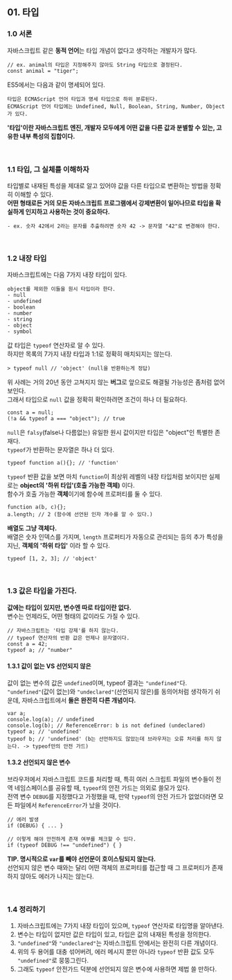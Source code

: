 ## 01. 타입


### 1.0 서론

자바스크립트 같은 **동적 언어**는 타입 개념이 없다고 생각하는 개발자가 많다.
```
// ex. animal의 타입은 지정해주지 않아도 String 타입으로 결정된다.
const animal = "tiger";
```
ES5에서는 다음과 같이 명세되어 있다.
```
타입은 ECMAScript 언어 타입과 명세 타입으로 하위 분류된다.
ECMAScript 언어 타입에는 Undefined, Null, Boolean, String, Number, Object가 있다.
```
**'타입'이란 자바스크립트 엔진, 개발자 모두에게 어떤 값을 다른 값과 분별할 수 있는, 고유한 내부 특성의 집합이다.**

</br>

### 1.1 타입, 그 실체를 이해하자
타입별로 내재된 특성을 제대로 알고 있어야 값을 다른 타입으로 변환하는 방법을 정확히 이해할 수 있다.<br>
**어떤 형태로든 거의 모든 자바스크립트 프로그램에서 강제변환이 일어나므로 타입을 확실하게 인지하고 사용하는 것이 중요하다.**
```
- ex. 숫자 42에서 2라는 문자를 추출하려면 숫자 42 -> 문자열 "42"로 변경해야 한다.
```

<br />

### 1.2 내장 타입
자바스크립트에는 다음 7가지 내장 타입이 있다.
```
object를 제외한 이들을 원시 타입이라 한다.
- null
- undefined
- boolean
- number
- string
- object
- symbol
```
값 타입은 `typeof` 연산자로 알 수 있다.<br>
하지만 목록의 7가지 내장 타입과 1:1로 정확히 매치되지는 않는다.
```
> typeof null // 'object' (null을 반환하는게 정답)
```
위 사례는 거의 20년 동안 고쳐지지 않는 **버그**로 앞으로도 해결될 가능성은 좀처럼 없어 보인다.<br>
그래서 타입으로 `null` 값을 정확히 확인하려면 조건이 하나 더 필요하다.
```
const a = null;
(!a && typeof a === "object"); // true
```
`null`은 `falsy`(false나 다름없는) 유일한 원시 값이지만 타입은 "object"인 특별한 존재다.<br>
`typeof`가 반환하는 문자열은 하나 더 있다.
```
typeof function a(){}; // 'function'
```
`typeof` 반환 값을 보면 마치 `function`이 최상위 레벨의 내장 타입처럼 보이지만 실제로는 **object의 '하위 타입'(호출 가능한 객체)** 이다.<br>
함수가 호출 가능한 **객체**이기에 함수에 프로퍼티를 둘 수 있다.
```
function a(b, c){};
a.length; // 2 (함수에 선언된 인자 개수를 알 수 있다.)
```
**배열도 그냥 객체다.** <br>
배열은 숫자 인덱스를 가지며, `length` 프로퍼티가 자동으로 관리되는 등의 추가 특성을 지닌, **객체의 '하위 타입'** 이라 할 수 있다.
```
typeof [1, 2, 3]; // 'object'
```

<br>

### 1.3 값은 타입을 가진다.
**값에는 타입이 있지만, 변수엔 따로 타입이란 없다.**<br>
변수는 언제라도, 어떤 형태의 값이라도 가질 수 있다.<br>
```
// 자바스크립트는 '타입 강제'를 하지 않는다.
// typeof 연산자의 반환 값은 언제나 문자열이다.
const a = 42;
typeof a; // "number"
```

#### 1.3.1 값이 없는 VS 선언되지 않은
값이 없는 변수의 값은 `undefined`이며, typeof 결과는 `"undefined"`다.<br>
`"undefined"`(값이 없는)와 `"undeclared"`(선언되지 않은)를 동의어처럼 생각하기 쉬운데, 자바스크립트에서 **둘은 완전히 다른 개념이다.**
```
var a;
console.log(a); // undefined
console.log(b); // ReferenceError: b is not defined (undeclared)
typeof a; // 'undefined'
typeof b; // 'undefined' (b는 선언하지도 않았는데 브라우저는 오류 처리를 하지 않는다. -> typeof만의 안전 가드)
```

#### 1.3.2 선언되지 않은 변수
브라우저에서 자바스크립트 코드를 처리할 때, 특히 여러 스크립트 파일의 변수들이 전역 네임스페이스를 공유할 때, `typeof`의 안전 가드는 의외로 쓸모가 있다.<br>
전역 변수 `DEBUG`를 지정했다고 가정했을 때, 만약 `typeof`의 안전 가드가 없었더라면 모든 파일에서 `ReferenceError`가 났을 것이다.
```
// 에러 발생
if (DEBUG) { ... }

// 이렇게 해야 안전하게 존재 여부를 체크할 수 있다.
if (typeof DEBUG !== "undefined") { }
```
**TIP. 명시적으로 `var`를 빼야 선언문이 호이스팅되지 않는다.**<br>
선언되지 않은 변수 때와는 달리 어떤 객체의 프로퍼티를 접근할 때 그 프로퍼티가 존재하지 않아도 에러가 나지는 않는다.

<br>

### 1.4 정리하기
1. 자바스크립트에는 7가지 내장 타입이 있으며, `typeof` 연산자로 타입명을 알아낸다.
2. 변수는 타입이 없지만 값은 타입이 있고, 타입은 값의 내재된 특성을 정의한다.
3. `"undefined"`와 `"undeclared"`는 자바스크립트 안에서는 완전히 다른 개념이다.
4. 위의 두 용어를 대충 섞어버려, 에러 메시지 뿐만 아니라 `typeof` 반환 값도 모두 `"undefined"`로 뭉뚱그린다.
5. 그래도 `typeof` 안전가드 덕분에 선언되지 않은 변수에 사용하면 제법 쓸 만하다.
